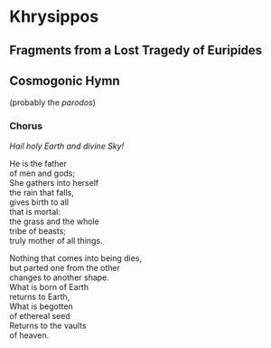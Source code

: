 # Khrysippos

## Fragments from a Lost Tragedy of Euripides

## Cosmogonic Hymn
(probably the _parodos_)

### Chorus

_Hail holy Earth and divine Sky!_

He is the father  
of men and gods;  
She gathers into herself  
the rain that falls,  
gives birth to all  
that is mortal:  
the grass and the whole   
tribe of beasts;  
truly mother of all things.  

Nothing that comes into being dies,  
but parted one from the other  
changes to another shape.  
What is born of Earth  
returns to Earth,  
What is begotten  
of ethereal seed  
Returns to the vaults  
of heaven.  
